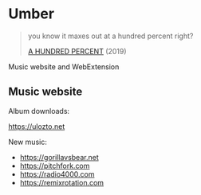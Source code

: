 # Umber

> you know it maxes out at a hundred percent right?
>
> [A HUNDRED PERCENT](//youtube.com/watch?v=w0nVBFq9-Fk) (2019)

Music website and WebExtension

## Music website

Album downloads:

https://ulozto.net

New music:

- https://gorillavsbear.net
- https://pitchfork.com
- https://radio4000.com
- https://remixrotation.com

